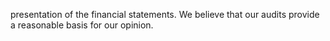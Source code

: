 presentation of the financial statements. We believe that our audits provide a reasonable basis for our opinion.